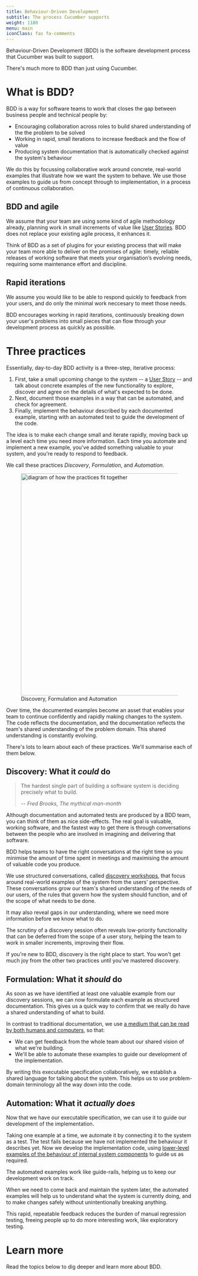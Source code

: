 ```yaml
---
title: Behaviour-Driven Development
subtitle: The process Cucumber supports
weight: 1180
menu: main
iconClass: fas fa-comments
---
```


Behaviour-Driven Development (BDD) is the software development process that Cucumber was built to support.

There's much more to BDD than just using Cucumber.

# What is BDD?

BDD is a way for software teams to work that closes the gap between business people and technical people by:

* Encouraging collaboration across roles to build shared understanding of the the problem to be solved
* Working in rapid, small iterations to increase feedback and the flow of value
* Producing system documentation that is automatically checked against the system's behaviour

We do this by focussing collaborative work around concrete, real-world examples that illustrate how we want the system to behave. We use those examples to guide us from concept through to implementation, in a process of continuous collaboration.

## BDD and agile

We assume that your team are using some kind of agile methodology already, planning work in small increments of value like [User Stories]. BDD does not replace your existing agile process, it enhances it.

Think of BDD as a set of plugins for your existing process that will make your team more able to deliver on the promises of agile: timely, reliable releases of working software that meets your organisation’s evolving needs, requiring some maintenance effort and discipline.

## Rapid iterations

We assume you would like to be able to respond quickly to feedback from your users, and do only the minimal work neccesary to meet those needs.

BDD encourages working in rapid iterations, continuously breaking down your user's problems into small pieces that can flow through your development process as quickly as possible.

# Three practices

Essentially, day-to-day BDD activity is a three-step, iterative process:

1. First, take a small upcoming change to the system -- a [User Story] -- and talk about concrete examples of the new functionality to explore, discover and agree on the details of what's expected to be done.
2. Next, document those examples in a way that can be automated, and check for agreement.
3. Finally, implement the behaviour described by each documented example, starting with an automated test to guide the development of the code.

The idea is to make each change small and iterate rapidly, moving back up a level each time you need more information. Each time you automate and implement a new example, you've added something valuable to your system, and you're ready to respond to feedback.

We call these practices _Discovery_, _Formulation_, and _Automation_.

<figure>
  <img alt="diagram of how the practices fit together" src="../../img/BDD practices diagram (loops).png" width="600px">
  <figcaption>Discovery, Formulation and Automation</figcaption>
</figure> 

Over time, the documented examples become an asset that enables your team to continue confidently and rapidly making changes to the system. The code reflects the documentation, and the documentation reflects the team's shared understanding of the problem domain. This shared understanding is constantly evolving.

There's lots to learn about each of these practices. We'll summarise each of them below.

## Discovery: What it _could_ do

> The hardest single part of building a software system is deciding precisely what to build.
>
> -- <cite>Fred Brooks, The mythical man-month</cite>

Although documentation and automated tests are produced by a BDD team, you can think of them as nice side-effects. The real goal is valuable, working software, and the fastest way to get there is through conversations between the people who are involved in imagining and delivering that software.

BDD helps teams to have the right conversations at the right time so you minimise the amount of time spent in meetings and maximising the amount of valuable code you produce.

We use structured conversations, called [discovery workshops], that focus around real-world examples of the system from the users' perspective. These conversations grow our team's shared understanding of the needs of our users, of the rules that govern how the system should function, and of the scope of what needs to be done.

It may also reveal gaps in our understanding, where we need more information before we know what to do.

The scrutiny of a discovery session often reveals low-priority functionality that can be deferred from the scope of a user story, helping the team to work in smaller increments, improving their flow.

If you're new to BDD, discovery is the right place to start. You won't get much joy from the other two practices until you've mastered discovery.

## Formulation: What it _should_ do

As soon as we have identified at least one valuable example from our discovery sessions, we can now formulate each example as structured documentation. This gives us a quick way to confirm that we really do have a shared understanding of what to build.

In contrast to traditional documentation, we use [a medium that can be read by both humans and computers](../gherkin), so that:

* We can get feedback from the whole team about our shared vision of what we're building.
* We'll be able to automate these examples to guide our development of the implementation.

By writing this executable specification collaboratively, we establish a shared language for talking about the system. This helps us to use problem-domain terminology all the way down into the code.

## Automation: What it _actually does_

Now that we have our executable specification, we can use it to guide our development of the implementation.

Taking one example at a time, we automate it by connecting it to the system as a test. The test fails because we have not implemented the behaviour it describes yet. Now we develop the implementation code, using [lower-level examples of the behaviour of internal system components](https://anarchycreek.com/2009/05/20/theyre-called-microtests/) to guide us as required.

The automated examples work like guide-rails, helping us to keep our development work on track.

When we need to come back and maintain the system later, the automated examples will help us to understand what the system is currently doing, and to make changes safely without unintentionally breaking anything.

This rapid, repeatable feedback reduces the burden of manual regression testing, freeing people up to do more interesting work, like exploratory testing.

# Learn more

Read the topics below to dig deeper and learn more about BDD.

[discovery workshops]: /docs/terms/discovery-workshop/
[User Story]: /docs/terms/user-story/
[User Stories]: /docs/terms/user-story/
